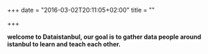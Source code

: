 +++
date = "2016-03-02T20:11:05+02:00"
title = ""

+++


**welcome to Dataistanbul, our goal is to gather data people around istanbul to learn and teach each other.**
